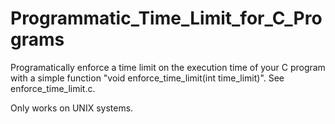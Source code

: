 # Programmatic_Time_Limit_for_C_Programs
Programatically enforce a time limit on the execution time of your C program with a simple function "void enforce_time_limit(int time_limit)". See enforce_time_limit.c.

Only works on UNIX systems.
